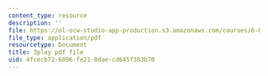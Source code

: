 ```yaml
---
content_type: resource
description: ''
file: https://ol-ocw-studio-app-production.s3.amazonaws.com/courses/6-849-geometric-folding-algorithms-linkages-origami-polyhedra-fall-2012/4fcecb726096fe218daecd645f383b70_6-Zh8U1RRK4.pdf
file_type: application/pdf
resourcetype: Document
title: 3play pdf file
uid: 4fcecb72-6096-fe21-8dae-cd645f383b70
---
```

